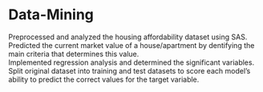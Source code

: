# Data-Mining


Preprocessed and analyzed the housing affordability dataset using SAS.  </br>
Predicted the current market value of a house/apartment by dentifying the main criteria that determines this value. </br> 
Implemented regression analysis and determined the significant variables.  </br>
Split original dataset into training and test datasets to score each model’s ability to predict the correct values for the target variable. </br>